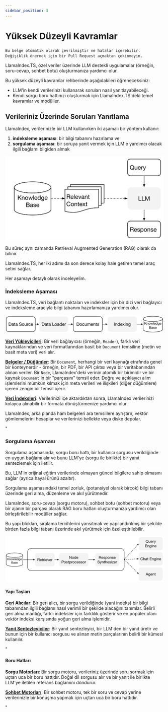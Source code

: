 ```yaml
---
sidebar_position: 3
---
```


# Yüksek Düzeyli Kavramlar

`Bu belge otomatik olarak çevrilmiştir ve hatalar içerebilir. Değişiklik önermek için bir Pull Request açmaktan çekinmeyin.`

LlamaIndex.TS, özel veriler üzerinde LLM destekli uygulamalar (örneğin, soru-cevap, sohbet botu) oluşturmanıza yardımcı olur.

Bu yüksek düzeyli kavramlar rehberinde aşağıdakileri öğreneceksiniz:

- LLM'in kendi verilerinizi kullanarak soruları nasıl yanıtlayabileceği.
- Kendi sorgu boru hattınızı oluşturmak için LlamaIndex.TS'deki temel kavramlar ve modüller.

## Verileriniz Üzerinde Soruları Yanıtlama

LlamaIndex, verilerinizle bir LLM kullanırken iki aşamalı bir yöntem kullanır:

1. **indeksleme aşaması**: bir bilgi tabanını hazırlama ve
2. **sorgulama aşaması**: bir soruya yanıt vermek için LLM'e yardımcı olacak ilgili bağlamı bilgiden almak

![](./_static/concepts/rag.jpg)

Bu süreç aynı zamanda Retrieval Augmented Generation (RAG) olarak da bilinir.

LlamaIndex.TS, her iki adımı da son derece kolay hale getiren temel araç setini sağlar.

Her aşamayı detaylı olarak inceleyelim.

### İndeksleme Aşaması

LlamaIndex.TS, veri bağlantı noktaları ve indeksler için bir dizi veri bağlayıcı ve indeksleme aracıyla bilgi tabanını hazırlamanıza yardımcı olur.

![](./_static/concepts/indexing.jpg)

[**Veri Yükleyicileri**](./modules/high_level/data_loader.md):
Bir veri bağlayıcısı (örneğin, `Reader`), farklı veri kaynaklarından ve veri formatlarından basit bir `Document` temsiline (metin ve basit meta veri) veri alır.

[**Belgeler / Düğümler**](./modules/high_level/documents_and_nodes.md): Bir `Document`, herhangi bir veri kaynağı etrafında genel bir konteynerdir - örneğin, bir PDF, bir API çıktısı veya bir veritabanından alınan veriler. Bir `Node`, LlamaIndex'deki verinin atomik bir birimidir ve bir kaynak `Document`'in bir "parçasını" temsil eder. Doğru ve açıklayıcı alım işlemlerini mümkün kılmak için meta verileri ve ilişkileri (diğer düğümlere) içeren zengin bir temsil içerir.

[**Veri İndeksleri**](./modules/high_level/data_index.md):
Verilerinizi içe aktardıktan sonra, LlamaIndex verilerinizi kolayca alınabilir bir formata dönüştürmenize yardımcı olur.

LlamaIndex, arka planda ham belgeleri ara temsillere ayrıştırır, vektör gömlemelerini hesaplar ve verilerinizi bellekte veya diske depolar.

"

### Sorgulama Aşaması

Sorgulama aşamasında, sorgu boru hattı, bir kullanıcı sorgusu verildiğinde en uygun bağlamı alır
ve bunu LLM'ye (sorgu ile birlikte) bir yanıt sentezlemek için iletilir.

Bu, LLM'in orijinal eğitim verilerinde olmayan güncel bilgilere sahip olmasını sağlar
(ayrıca hayal ürünü azaltır).

Sorgulama aşamasındaki temel zorluk, (potansiyel olarak birçok) bilgi tabanı üzerinde geri alma, düzenleme ve akıl yürütmedir.

LlamaIndex, soru-cevap (sorgu motoru), sohbet botu (sohbet motoru) veya bir ajanın bir parçası olarak RAG boru hatları oluşturmanıza yardımcı olan birleştirilebilir modüller sağlar.

Bu yapı blokları, sıralama tercihlerini yansıtmak ve yapılandırılmış bir şekilde birden fazla bilgi tabanı üzerinde akıl yürütmek için özelleştirilebilir.

![](./_static/concepts/querying.jpg)

#### Yapı Taşları

[**Geri Alıcılar**](./modules/low_level/retriever.md):
Bir geri alıcı, bir sorgu verildiğinde (yani indeks) bir bilgi tabanından ilgili bağlamı nasıl verimli bir şekilde alacağını tanımlar.
Belirli geri alma mantığı, farklı indeksler için farklılık gösterir ve en popüler olanı vektör indeksi karşısında yoğun geri alma işlemidir.

[**Yanıt Sentezleyiciler**](./modules/low_level/response_synthesizer.md):
Bir yanıt sentezleyici, bir LLM'den bir yanıt üretir ve bunun için bir kullanıcı sorgusu ve alınan metin parçalarının belirli bir kümesi kullanılır.

"

#### Boru Hatları

[**Sorgu Motorları**](./modules/high_level/query_engine.md):
Bir sorgu motoru, verileriniz üzerinde soru sormak için uçtan uca bir boru hattıdır.
Doğal dil sorgusu alır ve bir yanıt ile birlikte LLM'ye iletilen referans bağlamını döndürür.

[**Sohbet Motorları**](./modules/high_level/chat_engine.md):
Bir sohbet motoru, tek bir soru ve cevap yerine verilerinizle bir konuşma yapmak için uçtan uca bir boru hattıdır.

"
